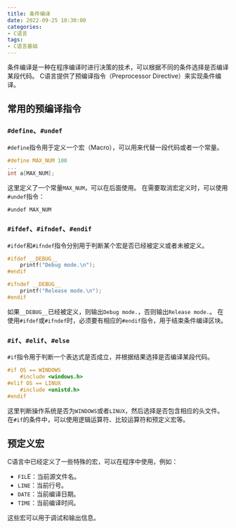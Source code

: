 ```yaml
---
title: 条件编译
date: 2022-09-25 10:30:00
categories:
- C语言
tags:
- C语言基础
---
```


条件编译是一种在程序编译时进行决策的技术，可以根据不同的条件选择是否编译某段代码。
C语言提供了预编译指令（Preprocessor Directive）来实现条件编译。

## 常用的预编译指令

### `#define`、`#undef`

`#define`指令用于定义一个宏（Macro），可以用来代替一段代码或者一个常量。

```c
#define MAX_NUM 100
...
int a[MAX_NUM];
```

这里定义了一个常量`MAX_NUM`，可以在后面使用。
在需要取消宏定义时，可以使用`#undef`指令：

```text
#undef MAX_NUM
```

### `#ifdef`、`#ifndef`、`#endif`

`#ifdef`和`#ifndef`指令分别用于判断某个宏是否已经被定义或者未被定义。

```c
#ifdef __DEBUG__
    printf("Debug mode.\n");
#endif

#ifndef __DEBUG__
    printf("Release mode.\n");
#endif
```

如果`__DEBUG__`已经被定义，则输出`Debug mode.`，否则输出`Release mode.`。
在使用`#ifdef`或`#ifndef`时，必须要有相应的`#endif`指令，用于结束条件编译区块。

### `#if`、`#elif`、`#else`

`#if`指令用于判断一个表达式是否成立，并根据结果选择是否编译某段代码。

```c
#if OS == WINDOWS
    #include <windows.h>
#elif OS == LINUX
    #include <unistd.h>
#endif
```

这里判断操作系统是否为`WINDOWS`或者`LINUX`，然后选择是否包含相应的头文件。
在`#if`的条件中，可以使用逻辑运算符、比较运算符和预定义宏等。

## 预定义宏

C语言中已经定义了一些特殊的宏，可以在程序中使用，例如：

- `FIL`E：当前源文件名。
- `LINE`：当前行号。
- `DATE`：当前编译日期。
- `TIME`：当前编译时间。

这些宏可以用于调试和输出信息。